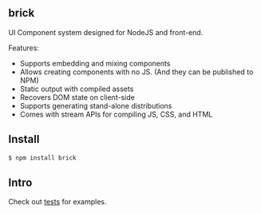 ## brick

UI Component system designed for NodeJS and front-end.

Features:

* Supports embedding and mixing components
* Allows creating components with no JS. (And they can be published to NPM)
* Static output with compiled assets
* Recovers DOM state on client-side
* Supports generating stand-alone distributions
* Comes with stream APIs for compiling JS, CSS, and HTML

## Install

```bash
$ npm install brick
```

## Intro

Check out [tests](https://github.com/bricks/brick/tree/master/test/fixtures) for examples.
